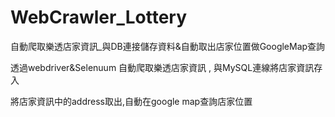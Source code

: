 # WebCrawler_Lottery
自動爬取樂透店家資訊_與DB連接儲存資料&amp;自動取出店家位置做GoogleMap查詢

透過webdriver&Selenuum 自動爬取樂透店家資訊 , 與MySQL連線將店家資訊存入

將店家資訊中的address取出,自動在google map查詢店家位置

